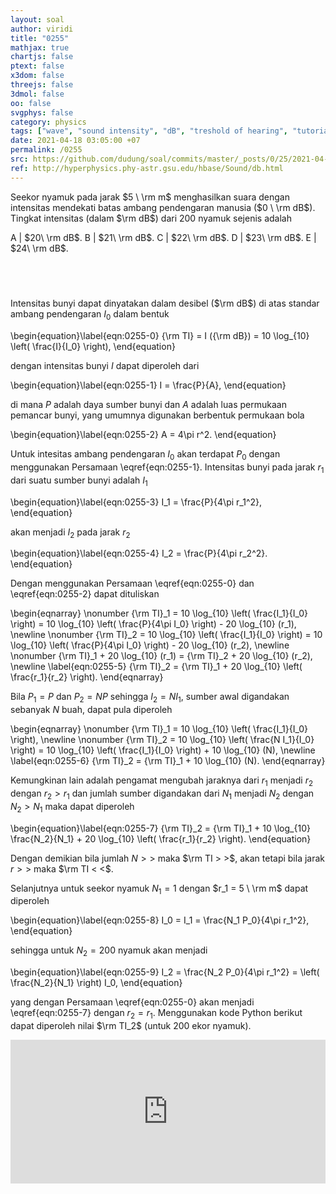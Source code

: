 ```yaml
---
layout: soal
author: viridi
title: "0255"
mathjax: true
chartjs: false
ptext: false
x3dom: false
threejs: false
3dmol: false
oo: false
svgphys: false
category: physics
tags: ["wave", "sound intensity", "dB", "treshold of hearing", "tutorial-6", "fi1202", "2020-2"]
date: 2021-04-18 03:05:00 +07
permalink: /0255
src: https://github.com/dudung/soal/commits/master/_posts/0/25/2021-04-18-elementary-physics-tutorial-6-5.md
ref: http://hyperphysics.phy-astr.gsu.edu/hbase/Sound/db.html
---
```

Seekor nyamuk pada jarak $5 \ \rm m$ menghasilkan suara dengan intensitas mendekati batas ambang pendengaran manusia ($0 \ \rm dB$). Tingkat intensitas (dalam $\rm dB$) dari $200$ nyamuk sejenis adalah

A | $20\ \rm dB$.
B | $21\ \rm dB$.
C | $22\ \rm dB$.
D | $23\ \rm dB$.
E | $24\ \rm dB$.


## &nbsp;
Intensitas bunyi dapat dinyatakan dalam desibel ($\rm dB$) di atas standar ambang pendengaran $I_0$ dalam bentuk

\begin{equation}\label{eqn:0255-0}
{\rm TI} = I ({\rm dB}) = 10 \log_{10} \left( \frac{I}{I_0} \right),
\end{equation}

dengan intensitas bunyi $I$ dapat diperoleh dari

\begin{equation}\label{eqn:0255-1}
I = \frac{P}{A},
\end{equation}

di mana $P$ adalah daya sumber bunyi dan $A$ adalah luas permukaan pemancar bunyi, yang umumnya digunakan berbentuk permukaan bola

\begin{equation}\label{eqn:0255-2}
A = 4\pi r^2.
\end{equation}

Untuk intesitas ambang pendengaran $I_0$ akan terdapat $P_0$ dengan menggunakan Persamaan \eqref{eqn:0255-1}. Intensitas bunyi pada jarak $r_1$ dari suatu sumber bunyi adalah $I_1$

\begin{equation}\label{eqn:0255-3}
I_1 = \frac{P}{4\pi r_1^2},
\end{equation}

akan menjadi $I_2$ pada jarak $r_2$

\begin{equation}\label{eqn:0255-4}
I_2 = \frac{P}{4\pi r_2^2}.
\end{equation}

Dengan menggunakan Persamaan \eqref{eqn:0255-0} dan \eqref{eqn:0255-2} dapat dituliskan

\begin{eqnarray}
\nonumber {\rm TI}\_1 = 10 \log_{10} \left( \frac{I_1}{I_0} \right) = 10 \log_{10} \left( \frac{P}{4\pi I_0} \right) - 20 \log_{10} (r_1), \newline
\nonumber {\rm TI}\_2 = 10 \log_{10} \left( \frac{I_1}{I_0} \right) = 10 \log_{10} \left( \frac{P}{4\pi I_0} \right) - 20 \log_{10} (r_2), \newline
\nonumber {\rm TI}\_1 + 20 \log_{10} (r_1) = {\rm TI}\_2 + 20 \log_{10} (r_2), \newline
\label{eqn:0255-5} {\rm TI}\_2 = {\rm TI}\_1 + 20 \log_{10} \left( \frac{r_1}{r_2} \right).
\end{eqnarray}

Bila $P_1 = P$ dan $P_2 = NP$ sehingga $I_2 = N I_1$, sumber awal digandakan sebanyak $N$ buah, dapat pula diperoleh

\begin{eqnarray}
\nonumber {\rm TI}\_1 = 10 \log_{10} \left( \frac{I_1}{I_0} \right), \newline
\nonumber {\rm TI}\_2 = 10 \log_{10} \left( \frac{N I_1}{I_0} \right) = 10 \log_{10} \left( \frac{I_1}{I_0} \right) + 10 \log_{10} (N), \newline
\label{eqn:0255-6} {\rm TI}\_2 = {\rm TI}\_1 + 10 \log_{10} (N).
\end{eqnarray}

Kemungkinan lain adalah pengamat mengubah jaraknya dari $r_1$ menjadi $r_2$ dengan $r_2 > r_1$ dan jumlah sumber digandakan dari $N_1$ menjadi $N_2$ dengan $N_2 > N_1$ maka dapat diperoleh

\begin{equation}\label{eqn:0255-7}
{\rm TI}\_2 = {\rm TI}\_1 + 10 \log_{10} \frac{N_2}{N_1} + 20 \log_{10} \left( \frac{r_1}{r_2} \right).
\end{equation}

Dengan demikian bila jumlah $N > >$ maka $\rm TI > >$, akan tetapi bila jarak $r > >$ maka $\rm TI < <$.

Selanjutnya untuk seekor nyamuk $N_1 = 1$ dengan $r_1 = 5 \ \rm m$ dapat diperoleh

\begin{equation}\label{eqn:0255-8}
I_0 = I_1 = \frac{N_1 P_0}{4\pi r_1^2},
\end{equation}

sehingga untuk $N_2 = 200$ nyamuk akan menjadi

\begin{equation}\label{eqn:0255-9}
I_2 = \frac{N_2 P_0}{4\pi r_1^2} = \left( \frac{N_2}{N_1} \right) I_0,
\end{equation}

yang dengan Persamaan \eqref{eqn:0255-0} akan menjadi \eqref{eqn:0255-7} dengan $r_2 = r_1$. Menggunakan kode Python berikut dapat diperoleh nilai $\rm TI_2$ (untuk $200$ ekor nyamuk).

<iframe src="https://trinket.io/embed/python/5c26522a08" width="100%" height="230" frameborder="0" marginwidth="0" marginheight="0" allowfullscreen></iframe>
